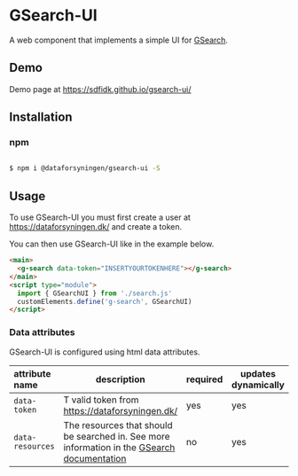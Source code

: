 # GSearch-UI

A web component that implements a simple UI for [GSearch](https://github.com/SDFIdk/gsearch).

## Demo

Demo page at https://sdfidk.github.io/gsearch-ui/

## Installation

### npm

```bash

$ npm i @dataforsyningen/gsearch-ui -S

```

## Usage

To use GSearch-UI you must first create a user at https://dataforsyningen.dk/ and create a token.

You can then use GSearch-UI like in the example below.

```html
<main>
  <g-search data-token="INSERTYOURTOKENHERE"></g-search>
</main>
<script type="module">
  import { GSearchUI } from './search.js'
  customElements.define('g-search', GSearchUI)
</script>
```

### Data attributes

GSearch-UI is configured using html data attributes.

|attribute name|description|required|updates dynamically|default|
|:---|---|---|---|---|
|`data-token`|T valid token from https://dataforsyningen.dk/|yes|yes|`NaN`|
|`data-resources`|The resources that should be searched in. See more information in the [GSearch documentation](https://github.com/SDFIdk/gsearch/tree/dokumentation/doc)|no|yes|`navngivenvej,husnummer,adresse,stednavn,kommune,region,retskreds,postdistrikt,opstillingskreds,sogn,politikreds,matrikelnummer`|

